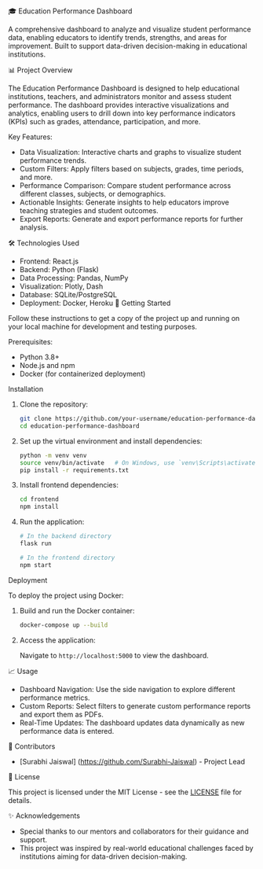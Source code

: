 🎓 Education Performance Dashboard

A comprehensive dashboard to analyze and visualize student performance data, enabling educators to identify trends, strengths, and areas for improvement. Built to support data-driven decision-making in educational institutions.

📊 Project Overview

The Education Performance Dashboard is designed to help educational institutions, teachers, and administrators monitor and assess student performance. The dashboard provides interactive visualizations and analytics, enabling users to drill down into key performance indicators (KPIs) such as grades, attendance, participation, and more.

Key Features:

- Data Visualization: Interactive charts and graphs to visualize student performance trends.
- Custom Filters: Apply filters based on subjects, grades, time periods, and more.
- Performance Comparison: Compare student performance across different classes, subjects, or demographics.
- Actionable Insights: Generate insights to help educators improve teaching strategies and student outcomes.
- Export Reports: Generate and export performance reports for further analysis.

🛠️ Technologies Used

- Frontend: React.js
- Backend: Python (Flask)
- Data Processing: Pandas, NumPy
- Visualization: Plotly, Dash
- Database: SQLite/PostgreSQL
- Deployment: Docker, Heroku
🚀 Getting Started

Follow these instructions to get a copy of the project up and running on your local machine for development and testing purposes.

Prerequisites:

- Python 3.8+
- Node.js and npm
- Docker (for containerized deployment)

Installation

1. Clone the repository:

   ```bash
   git clone https://github.com/your-username/education-performance-dashboard.git
   cd education-performance-dashboard
   ```

2. Set up the virtual environment and install dependencies:

   ```bash
   python -m venv venv
   source venv/bin/activate   # On Windows, use `venv\Scripts\activate`
   pip install -r requirements.txt
   ```

3. Install frontend dependencies:

   ```bash
   cd frontend
   npm install
   ```

4. Run the application:

   ```bash
   # In the backend directory
   flask run

   # In the frontend directory
   npm start
   ```

Deployment

To deploy the project using Docker:

1. Build and run the Docker container:

   ```bash
   docker-compose up --build
   ```

2. Access the application:

   Navigate to `http://localhost:5000` to view the dashboard.

📈 Usage

- Dashboard Navigation: Use the side navigation to explore different performance metrics.
- Custom Reports: Select filters to generate custom performance reports and export them as PDFs.
- Real-Time Updates: The dashboard updates data dynamically as new performance data is entered.

👥 Contributors

- [Surabhi Jaiswal] (https://github.com/Surabhi-Jaiswal) - Project Lead

📜 License

This project is licensed under the MIT License - see the [LICENSE](LICENSE) file for details.

✨ Acknowledgements

- Special thanks to our mentors and collaborators for their guidance and support.
- This project was inspired by real-world educational challenges faced by institutions aiming for data-driven decision-making.
